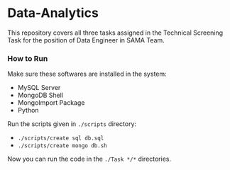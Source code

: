 # Data-Analytics
This repository covers all three tasks assigned in the Technical Screening Task for the position of Data Engineer in SAMA Team.

### How to Run
Make sure these softwares are installed in the system:
- MySQL Server
- MongoDB Shell
- MongoImport Package
- Python

Run the scripts given in `./scripts` directory:
- `./scripts/create sql db.sql`
- `./scripts/create mongo db.sh`

Now you can run the code in the `./Task */*` directories.
